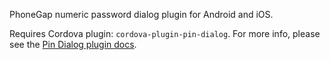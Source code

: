 
PhoneGap numeric password dialog plugin for Android and iOS.

Requires Cordova plugin: `cordova-plugin-pin-dialog`. For more info, please see the [Pin Dialog plugin docs](https://github.com/Paldom/PinDialog).


